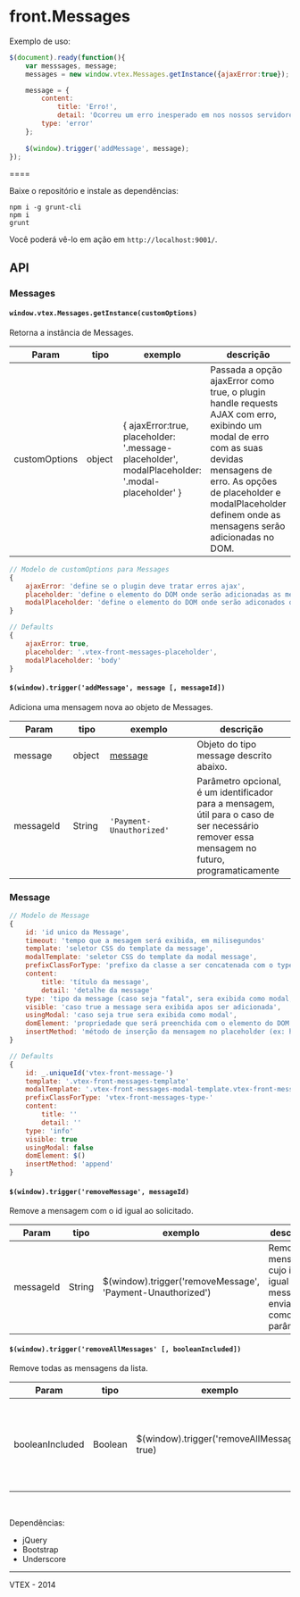 # front.Messages

Exemplo de uso:
```javascript
$(document).ready(function(){
	var messsages, message;
	messages = new window.vtex.Messages.getInstance({ajaxError:true});

	message = {
		content: 
			title: 'Erro!',
			detail: 'Ocorreu um erro inesperado em nos nossos servidores.'
		type: 'error'
	};
	
	$(window).trigger('addMessage', message);	
});
```
====

Baixe o repositório e instale as dependências:

```console
npm i -g grunt-cli
npm i
grunt
```

Você poderá vê-lo em ação em `http://localhost:9001/`.

## API

### Messages

<h4 id="Messages()"><code>window.vtex.Messages.getInstance(customOptions)</code></h4>
<p>Retorna a instância de Messages.</p>
<table class="table table-bordered table-striped">
	<thead>
		<tr>
			<th style="width: 90px;">Param</th>
			<th style="width: 50px;">tipo</th>
			<th style="width: 140px;">exemplo</th>
			<th>descrição</th>
		</tr>
	</thead>
	<tbody>
		<tr>
			<td>customOptions</td>
			<td>object</td>
			<td>
			{
				ajaxError:true, 
				placeholder: '.message-placeholder', 
				modalPlaceholder: '.modal-placeholder'
			}
			</td>
			<td>Passada a opção ajaxError como true, o plugin handle requests AJAX com erro, exibindo um modal de erro com as suas devidas mensagens de erro. As opções de placeholder e modalPlaceholder definem onde as mensagens serão adicionadas no DOM.
			</td>
		</tr>
	</tbody>
</table>

```javascript
// Modelo de customOptions para Messages
{
	ajaxError: 'define se o plugin deve tratar erros ajax', 
	placeholder: 'define o elemento do DOM onde serão adicionadas as mensagens', 
	modalPlaceholder: 'define o elemento do DOM onde serão adiconados os modais'
}

// Defaults
{
	ajaxError: true, 
	placeholder: '.vtex-front-messages-placeholder', 
	modalPlaceholder: 'body'
}
```

<h4 id="addMessage()"><code>$(window).trigger('addMessage', message [, messageId])</code></h4>
<p>Adiciona uma mensagem nova ao objeto de Messages.</p>
<table class="table table-bordered table-striped">
	<thead>
		<tr>
			<th style="width: 90px;">Param</th>
			<th style="width: 50px;">tipo</th>
			<th style="width: 140px;">exemplo</th>
			<th>descrição</th>
		</tr>
	</thead>
	<tbody>
		<tr>
			<td>message</td>
			<td>object</td>
			<td><a href="#message">message</a></td>
			<td>Objeto do tipo message descrito abaixo.</td>
		</tr>
		<tr>
			<td>messageId</td>
			<td>String</td>
			<td><code>'Payment-Unauthorized'</code></td>
			<td>Parâmetro opcional, é um identificador para a mensagem, útil para o caso de ser necessário remover essa 
			mensagem no futuro, programaticamente</td>
		</tr>
	</tbody>
</table>

### Message

```javascript
// Modelo de Message
{
	id: 'id unico da Message',
	timeout: 'tempo que a mesagem será exibida, em milisegundos'
	template: 'seletor CSS do template da message',
	modalTemplate: 'seletor CSS do template da modal message',
	prefixClassForType: 'prefixo da classe a ser concatenada com o type'
	content:
		title: 'título da message',
		detail: 'detalhe da message'
	type: 'tipo da message (caso seja "fatal", sera exibida como modal, tipos disponíveis são ["success", "info", "warning", "danger", "fatal", "error"])',
	visible: 'caso true a message sera exibida apos ser adicionada',
	usingModal: 'caso seja true sera exibida como modal',
	domElement: 'propriedade que será preenchida com o elemento do DOM da message',
	insertMethod: 'método de inserção da mensagem no placeholder (ex: html, append, prepend, etc)'
}

// Defaults
{
	id: _.uniqueId('vtex-front-message-')
	template: '.vtex-front-messages-template'
	modalTemplate: '.vtex-front-messages-modal-template.vtex-front-messages-modal-template-default'
	prefixClassForType: 'vtex-front-messages-type-'
	content:
		title: ''
		detail: ''
	type: 'info'
	visible: true
	usingModal: false
	domElement: $()
	insertMethod: 'append'
}
```

<h4 id="removeMessage()"><code>$(window).trigger('removeMessage', messageId)</code></h4>
<p>Remove a mensagem com o id igual ao solicitado.</p>
<table class="table table-bordered table-striped">
	<thead>
		<tr>
			<th style="width: 90px;">Param</th>
			<th style="width: 50px;">tipo</th>
			<th style="width: 140px;">exemplo</th>
			<th>descrição</th>
		</tr>
	</thead>
	<tbody>
		<tr>
			<td>messageId</td>
			<td>String</td>
			<td>$(window).trigger('removeMessage', 'Payment-Unauthorized')</td>
			<td>Remove a mensagem cujo id é igual ao messageId enviado como parâmetro</td>
		</tr>
	</tbody>
</table>

<h4 id="removeAllMessages()"><code>$(window).trigger('removeAllMessages' [, booleanIncluded])</code></h4>
<p>Remove todas as mensagens da lista.</p>
<table class="table table-bordered table-striped">
	<thead>
		<tr>
			<th style="width: 90px;">Param</th>
			<th style="width: 50px;">tipo</th>
			<th style="width: 140px;">exemplo</th>
			<th>descrição</th>
		</tr>
	</thead>
	<tbody>
		<tr>
			<td>booleanIncluded</td>
			<td>Boolean</td>
			<td>$(window).trigger('removeAllMessage', true)</td>
			<td>O parâmetro booleanIncluded define se as mensagens exibidas em modais também devem ser excluídas</td>
		</tr>
	</tbody>
</table>

<br>

Dependências:
- jQuery
- Bootstrap
- Underscore

------

VTEX - 2014